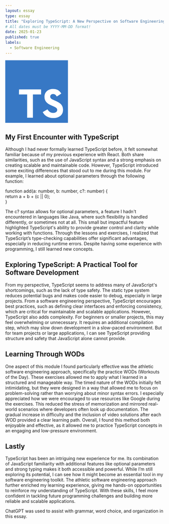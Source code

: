 ```yaml
---
layout: essay
type: essay
title: "Exploring TypeScript: A New Perspective on Software Engineering"
# All dates must be YYYY-MM-DD format!
date: 2025-01-23
published: true
labels:
  - Software Engineering
---
```


<img width="200px" class="rounded float-start pe-4" src="../img/typescript_logo.png">

## My First Encounter with TypeScript

Although I had never formally learned TypeScript before, it felt somewhat familiar because of my previous experience with React. Both share similarities, such as the use of JavaScript syntax and a strong emphasis on creating scalable and maintainable code. However, TypeScript introduced some exciting differences that stood out to me during this module. For example, I learned about optional parameters through the following function:

function add(a: number, b: number, c?: number) {  
  return a + b + (c || 0);  
}

The c? syntax allows for optional parameters, a feature I hadn't encountered in languages like Java, where such flexibility is handled differently, or sometimes not at all. This small but impactful feature highlighted TypeScript's ability to provide greater control and clarity while working with functions.
Through the lessons and exercises, I realized that TypeScript’s type-checking capabilities offer significant advantages, especially in reducing runtime errors. Despite having some experience with programming, I still learned new concepts.

## Exploring TypeScript: A Practical Tool for Software Development
From my perspective, TypeScript seems to address many of JavaScript's shortcomings, such as the lack of type safety. The static type system reduces potential bugs and makes code easier to debug, especially in large projects. From a software engineering perspective, TypeScript encourages best practices, such as defining clear interfaces and enforcing consistency, which are critical for maintainable and scalable applications. However, TypeScript also adds complexity. For beginners or smaller projects, this may feel overwhelming or unnecessary. It requires an additional compilation step, which may slow down development in a slow-paced environment. But for team projects or large applications, I can see TypeScript providing structure and safety that JavaScript alone cannot provide.

## Learning Through WODs
One aspect of this module I found particularly effective was the athletic software engineering approach, specifically the practice WODs (Workouts of the Day). These exercises allowed me to apply what I learned in a structured and manageable way. The timed nature of the WODs initially felt intimidating, but they were designed in a way that allowed me to focus on problem-solving rather than worrying about minor syntax errors. I especially appreciated how we were encouraged to use resources like Google during the exercises. This reduced the stress of memorization and mirrored real-world scenarios where developers often look up documentation. The gradual increase in difficulty and the inclusion of video solutions after each WOD provided a clear learning path. Overall, I found this method both enjoyable and effective, as it allowed me to practice TypeScript concepts in an engaging and low-pressure environment.

## Lastly
TypeScript has been an intriguing new experience for me. Its combination of JavaScript familiarity with additional features like optional parameters and strong typing makes it both accessible and powerful. While I’m still exploring its potential, I can see how it might become an essential tool in my software engineering toolkit. The athletic software engineering approach further enriched my learning experience, giving me hands-on opportunities to reinforce my understanding of TypeScript. With these skills, I feel more confident in tackling future programming challenges and building more reliable and scalable applications.

ChatGPT was used to assist with grammar, word choice, and organization in this essay.
